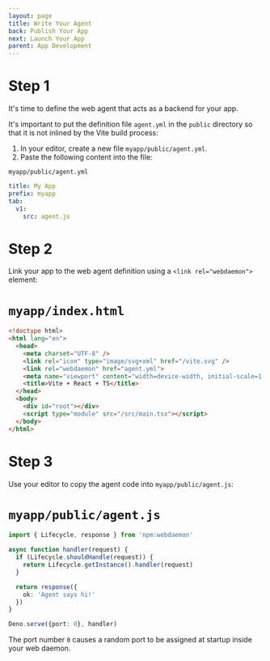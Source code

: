 ```yaml
---
layout: page
title: Write Your Agent
back: Publish Your App
next: Launch Your App
parent: App Development
---
```

# Step 1
It's time to define the web agent that acts as a backend for your app.

It's important to put the definition file `agent.yml` in the `public` directory so that it is not
inlined by the Vite build process:

1. In your editor, create a new file `myapp/public/agent.yml`.
2. Paste the following content into the file:

`myapp/public/agent.yml`
```yaml
title: My App
prefix: myapp
tab:
  v1:
    src: agent.js
```

# Step 2
Link your app to the web agent definition using a `<link rel="webdaemon">` element:

# `myapp/index.html`
```html
<!doctype html>
<html lang="en">
  <head>
    <meta charset="UTF-8" />
    <link rel="icon" type="image/svg+xml" href="/vite.svg" />
    <link rel="webdaemon" href="agent.yml">
    <meta name="viewport" content="width=device-width, initial-scale=1.0" />
    <title>Vite + React + TS</title>
  </head>
  <body>
    <div id="root"></div>
    <script type="module" src="/src/main.tsx"></script>
  </body>
</html>
```

# Step 3
Use your editor to copy the agent code into `myapp/public/agent.js`:

# `myapp/public/agent.js`
```typescript
import { Lifecycle, response } from 'npm:webdaemon'

async function handler(request) {
  if (Lifecycle.shouldHandle(request)) {
    return Lifecycle.getInstance().handler(request)
  }

  return response({
    ok: 'Agent says hi!'
  })
}

Deno.serve({port: 0}, handler)
```

The port number `0` causes a random port to be assigned at startup inside your web daemon.
